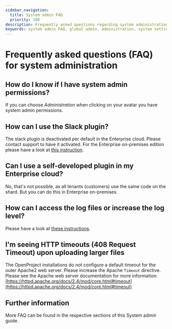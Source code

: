 ```yaml
---
sidebar_navigation:
  title: System admin FAQ
  priority: 100
description: Frequently asked questions regarding system administration
keywords: system admin FAQ, global admin, administration, system settings
---
```


# Frequently asked questions (FAQ) for system administration

## How do I know if I have system admin permissions?

If you can choose *Administration* when clicking on your avatar you have system admin permissions.

## How can I use the Slack plugin?

The slack plugin is deactivated per default in the Enterprise cloud. Please contact support to have it activated. For the Enterprise on-premises edition please have a look at [this instruction](../../system-admin-guide/integrations/#slack).

## Can I use a self-developed plugin in my Enterprise cloud?

No, that's not possible, as all tenants (customers) use the same code on the shard. But you can do this in Enterprise on-premises.

## How can I access the log files or increase the log level?

Please have a look at [these instructions](../../installation-and-operations/operation/monitoring).

## I'm seeing HTTP timeouts (408 Request Timeout) upon uploading larger files

The OpenProject installations do not configure a default timeout for the outer Apache2 web server. Please increase the Apache `Timeout` directive. Please see the Apache web server documentation for more information: [https://httpd.apache.org/docs/2.4/mod/core.html#timeout](https://httpd.apache.org/docs/2.4/mod/core.html#timeout)


## Further information

More FAQ can be found in the respective sections of this System admin guide.
